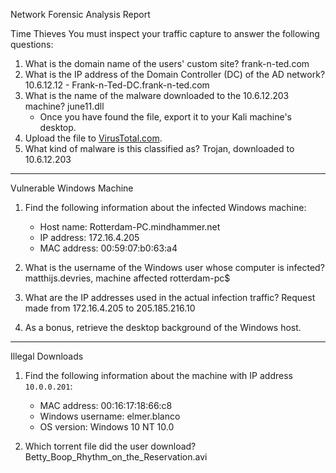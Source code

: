 Network Forensic Analysis Report



Time Thieves 
You must inspect your traffic capture to answer the following questions:

1. What is the domain name of the users' custom site?
   frank-n-ted.com
2. What is the IP address of the Domain Controller (DC) of the AD network?
   10.6.12.12 - Frank-n-Ted-DC.frank-n-ted.com
3. What is the name of the malware downloaded to the 10.6.12.203 machine?
   june11.dll
   - Once you have found the file, export it to your Kali machine's desktop.
4. Upload the file to [VirusTotal.com](https://www.virustotal.com/gui/). 
5. What kind of malware is this classified as?
   Trojan, downloaded to 10.6.12.203

---

Vulnerable Windows Machine

1. Find the following information about the infected Windows machine:
    - Host name: Rotterdam-PC.mindhammer.net
    - IP address: 172.16.4.205
    - MAC address: 00:59:07:b0:63:a4
    
2. What is the username of the Windows user whose computer is infected?
   matthijs.devries, machine affected rotterdam-pc$ 
3. What are the IP addresses used in the actual infection traffic?
   Request made from 172.16.4.205 to 205.185.216.10
4. As a bonus, retrieve the desktop background of the Windows host.

---

Illegal Downloads

1. Find the following information about the machine with IP address `10.0.0.201`:
    - MAC address: 00:16:17:18:66:c8
    - Windows username: elmer.blanco
    - OS version: Windows 10 NT 10.0

2. Which torrent file did the user download?
   Betty_Boop_Rhythm_on_the_Reservation.avi

   